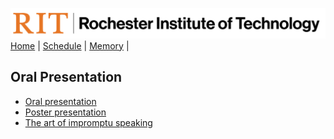 [<img width=900 src="../img/logo_rit.png?raw=yes">](../README.md)   
[Home](../README.md) |
[Schedule](../schedule.md) |
[Memory](../memory.md) |

## Oral Presentation
 - [Oral presentation](https://docs.google.com/presentation/d/1J_caFfND0S5mZ7JWuejWmT84tiOrxhPO/edit?usp=drive_link&ouid=116378854559746767728&rtpof=true&sd=true)
 - [Poster presentation](https://docs.google.com/presentation/d/15Se0pgB3ELyugfraPqM5mZ5b3TNFfjna/edit?usp=drive_link&ouid=116378854559746767728&rtpof=true&sd=true)
 - [The art of impromptu speaking](https://docs.google.com/presentation/d/1oy7Ao0FOC_bCi4q9VirChr5rdXtmXK8r/edit?usp=drive_link&ouid=116378854559746767728&rtpof=true&sd=true)
